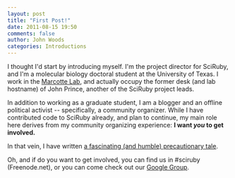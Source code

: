 ```yaml
---
layout: post
title: "First Post!"
date: 2011-08-15 19:50
comments: false
author: John Woods
categories: Introductions
---
```

I thought I'd start by introducing myself. I'm the project director for SciRuby, and I'm a molecular biology doctoral
 student at the University of Texas. I work in the [Marcotte Lab](http://marcottelab.org/), and actually occupy the
 former desk (and lab hostname) of John Prince, another of the SciRuby project leads. <!--more-->

In addition to working as a graduate student, I am a blogger and an offline political activist -- specifically, a
 community organizer. While I have contributed code to SciRuby already, and plan to continue, my main role here derives
 from my community organizing experience: **I want *you* to get involved.**

In that vein, I have written [a fascinating (and humble) precautionary tale](/blog/2011/08/15/the-challenges-of-copyrights/).

Oh, and if do you want to get involved, you can find us in #sciruby (Freenode.net), or you can come check out our
[Google Group](http://groups.google.com/group/sciruby-dev).
